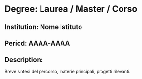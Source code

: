 # Degree: Laurea / Master / Corso
## Institution: Nome Istituto
## Period: AAAA-AAAA
## Description:
Breve sintesi del percorso, materie principali, progetti rilevanti.
